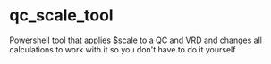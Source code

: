 # qc_scale_tool
Powershell tool that applies $scale to a QC and VRD and changes all calculations to work with it so you don't have to do it yourself
